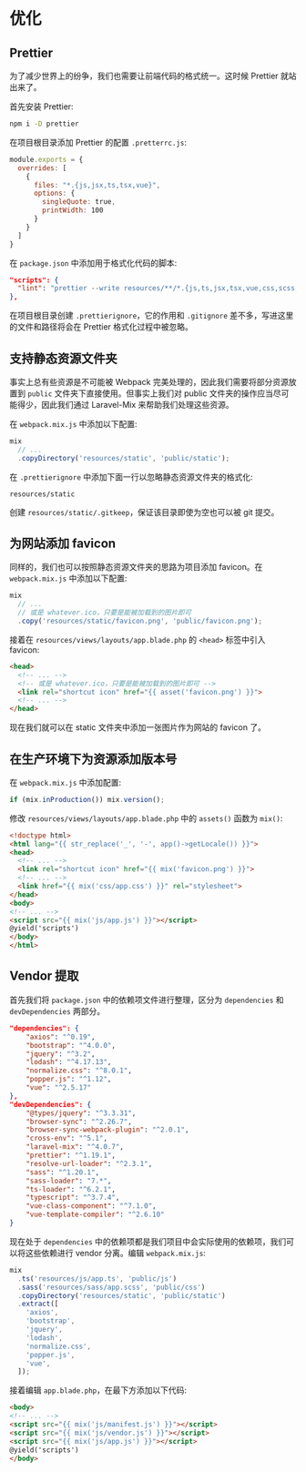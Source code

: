 # 优化

## Prettier

为了减少世界上的纷争，我们也需要让前端代码的格式统一。这时候 Prettier 就站出来了。

首先安装 Prettier:

```bash
npm i -D prettier
```

在项目根目录添加 Prettier 的配置 `.pretterrc.js`:

```js
module.exports = {
  overrides: [
    {
      files: "*.{js,jsx,ts,tsx,vue}",
      options: {
        singleQuote: true,
        printWidth: 100
      }
    }
  ]
}
```

在 `package.json` 中添加用于格式化代码的脚本:

```json
"scripts": {
  "lint": "prettier --write resources/**/*.{js,ts,jsx,tsx,vue,css,scss,sass,json}"
},
```

在项目根目录创建 `.prettierignore`，它的作用和 `.gitignore` 差不多，写进这里的文件和路径将会在 Prettier 格式化过程中被忽略。

## 支持静态资源文件夹

事实上总有些资源是不可能被 Webpack 完美处理的，因此我们需要将部分资源放置到 `public` 文件夹下直接使用。但事实上我们对 public 文件夹的操作应当尽可能得少，因此我们通过 Laravel-Mix 来帮助我们处理这些资源。

在 `webpack.mix.js` 中添加以下配置:

```js
mix
  // ...
  .copyDirectory('resources/static', 'public/static');
```

在 `.prettierignore` 中添加下面一行以忽略静态资源文件夹的格式化:

```
resources/static
```

创建 `resources/static/.gitkeep`，保证该目录即使为空也可以被 git 提交。

## 为网站添加 favicon

同样的，我们也可以按照静态资源文件夹的思路为项目添加 favicon。在 `webpack.mix.js` 中添加以下配置:

```js
mix
  // ...
  // 或是 whatever.ico，只要是能被加载到的图片即可
  .copy('resources/static/favicon.png', 'public/favicon.png');
```

接着在 `resources/views/layouts/app.blade.php` 的 `<head>` 标签中引入 favicon:

```html
<head>
  <!-- ... -->
  <!-- 或是 whatever.ico，只要是能被加载到的图片即可 -->
  <link rel="shortcut icon" href="{{ asset('favicon.png') }}">
  <!-- ... -->
</head>
```

现在我们就可以在 static 文件夹中添加一张图片作为网站的 favicon 了。

## 在生产环境下为资源添加版本号

在 `webpack.mix.js` 中添加配置:

```js
if (mix.inProduction()) mix.version();
```

修改 `resources/views/layouts/app.blade.php` 中的 `assets()` 函数为 `mix()`:

```html
<!doctype html>
<html lang="{{ str_replace('_', '-', app()->getLocale()) }}">
<head>
  <!-- ... -->
  <link rel="shortcut icon" href="{{ mix('favicon.png') }}">
  <!-- ... -->
  <link href="{{ mix('css/app.css') }}" rel="stylesheet">
</head>
<body>
<!-- ... -->
<script src="{{ mix('js/app.js') }}"></script>
@yield('scripts')
</body>
</html>
```

## Vendor 提取

首先我们将 `package.json` 中的依赖项文件进行整理，区分为 `dependencies` 和 `devDependencies` 两部分。

```json
"dependencies": {
    "axios": "^0.19",
    "bootstrap": "^4.0.0",
    "jquery": "^3.2",
    "lodash": "^4.17.13",
    "normalize.css": "^8.0.1",
    "popper.js": "^1.12",
    "vue": "^2.5.17"
},
"devDependencies": {
    "@types/jquery": "^3.3.31",
    "browser-sync": "^2.26.7",
    "browser-sync-webpack-plugin": "^2.0.1",
    "cross-env": "^5.1",
    "laravel-mix": "^4.0.7",
    "prettier": "^1.19.1",
    "resolve-url-loader": "^2.3.1",
    "sass": "^1.20.1",
    "sass-loader": "7.*",
    "ts-loader": "^6.2.1",
    "typescript": "^3.7.4",
    "vue-class-component": "^7.1.0",
    "vue-template-compiler": "^2.6.10"
}
```

现在处于 `dependencies` 中的依赖项都是我们项目中会实际使用的依赖项，我们可以将这些依赖进行 vendor 分离。编辑 `webpack.mix.js`:

```js
mix
  .ts('resources/js/app.ts', 'public/js')
  .sass('resources/sass/app.scss', 'public/css')
  .copyDirectory('resources/static', 'public/static')
  .extract([
    'axios',
    'bootstrap',
    'jquery',
    'lodash',
    'normalize.css',
    'popper.js',
    'vue',
  ]);
```

接着编辑 `app.blade.php`，在最下方添加以下代码:

```html
<body>
<!-- ... -->
<script src="{{ mix('js/manifest.js') }}"></script>
<script src="{{ mix('js/vendor.js') }}"></script>
<script src="{{ mix('js/app.js') }}"></script>
@yield('scripts')
</body>
```
